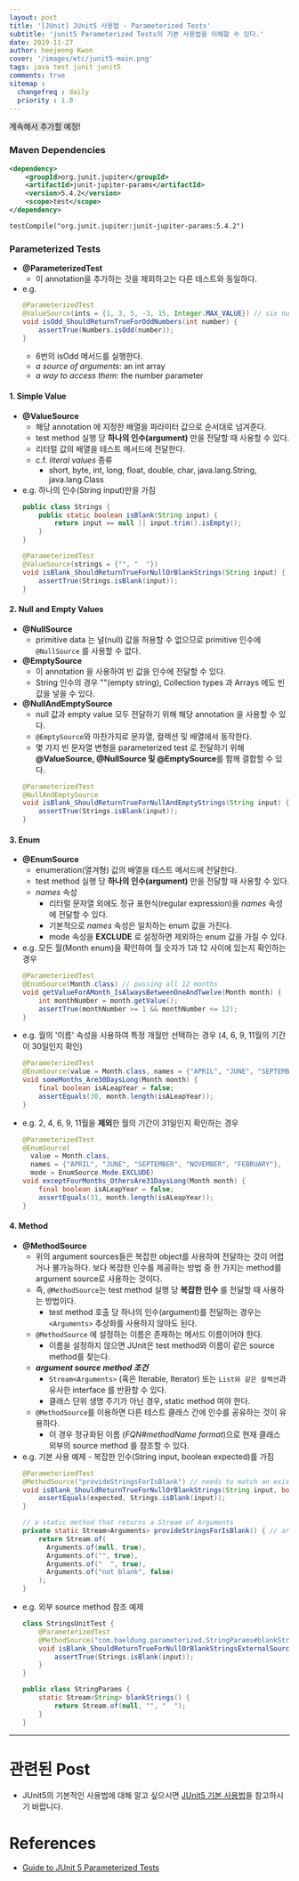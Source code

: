 ```yaml
---
layout: post
title: '[JUnit] JUnit5 사용법 - Parameterized Tests'
subtitle: 'junit5 Parameterized Tests의 기본 사용법을 이해할 수 있다.'
date: 2019-11-27
author: heejeong Kwon
cover: '/images/etc/junit5-main.png'
tags: java test junit junit5
comments: true
sitemap :
  changefreq : daily
  priority : 1.0
---
```


<span style="background-color: #e1e1e1">계속해서 추가할 예정!</span>  

### Maven Dependencies
```xml
<dependency>
    <groupId>org.junit.jupiter</groupId>
    <artifactId>junit-jupiter-params</artifactId>
    <version>5.4.2</version>
    <scope>test</scope>
</dependency>
```
```xml
testCompile("org.junit.jupiter:junit-jupiter-params:5.4.2")
```

### Parameterized Tests
- **@ParameterizedTest**
    - 이 annotation을 추가하는 것을 제외하고는 다른 테스트와 동일하다.
- e.g.
    ```java
    @ParameterizedTest
    @ValueSource(ints = {1, 3, 5, -3, 15, Integer.MAX_VALUE}) // six numbers
    void isOdd_ShouldReturnTrueForOddNumbers(int number) {
        assertTrue(Numbers.isOdd(number));
    }
    ```
    - 6번의 isOdd 메서드를 실행한다.
    - *a source of arguments*: an int array
    - *a way to access them*: the number parameter
    
#### 1. Simple Value
- **@ValueSource**
    - 해당 annotation 에 지정한 배열을 파라미터 값으로 순서대로 넘겨준다.
    - test method 실행 당 **하나의 인수(argument)** 만을 전달할 때 사용할 수 있다.
    - 리터럴 값의 배열을 테스트 메서드에 전달한다.
    - c.f. *literal values* 종류
        - short, byte, int, long, float, double, char, java.lang.String, java.lang.Class 
- e.g. 하나의 인수(String input)만을 가짐 
    ```java
    public class Strings {
        public static boolean isBlank(String input) {
            return input == null || input.trim().isEmpty();
        }
    }
    ```
    ```java
    @ParameterizedTest
    @ValueSource(strings = {"", "  "})
    void isBlank_ShouldReturnTrueForNullOrBlankStrings(String input) {
        assertTrue(Strings.isBlank(input));
    }
    ```
    
#### 2. Null and Empty Values
- **@NullSource**
    - primitive data 는 널(null) 값을 허용할 수 없으므로 primitive 인수에 `@NullSource` 를 사용할 수 없다.
- **@EmptySource**
    - 이 annotation 을 사용하여 빈 값을 인수에 전달할 수 있다. 
    - String 인수의 경우 ""(empty string), Collection types 과 Arrays 에도 빈 값을 넣을 수 있다. 
- **@NullAndEmptySource**
    - null 값과 empty value 모두 전달하기 위해 해당 annotation 을 사용할 수 있다. 
    - `@EmptySource`와 마찬가지로 문자열, 컬렉션 및 배열에서 동작한다.
    - 몇 가지 빈 문자열 변형을 parameterized test 로 전달하기 위해 **@ValueSource, @NullSource 및 @EmptySource**를 함께 결합할 수 있다.
    ```java
    @ParameterizedTest
    @NullAndEmptySource
    void isBlank_ShouldReturnTrueForNullAndEmptyStrings(String input) {
        assertTrue(Strings.isBlank(input));
    }
    ```
    
#### 3. Enum
- **@EnumSource**
    - enumeration(열겨형) 값의 배열을 테스트 메서드에 전달한다.
    - test method 실행 당 **하나의 인수(argument)** 만을 전달할 때 사용할 수 있다.
    - *names* 속성
        - 리터럴 문자열 외에도 정규 표현식(regular expression)을 *names* 속성에 전달할 수 있다.
        - 기본적으로 *names* 속성은 일치하는 enum 값을 가진다. 
        - mode 속성을 **EXCLUDE** 로 설정하면 제외하는 enum 값을 가질 수 있다. 
- e.g. 모든 월(Month enum)을 확인하여 월 숫자가 1과 12 사이에 있는지 확인하는 경우 
    ```java
    @ParameterizedTest
    @EnumSource(Month.class) // passing all 12 months
    void getValueForAMonth_IsAlwaysBetweenOneAndTwelve(Month month) {
        int monthNumber = month.getValue();
        assertTrue(monthNumber >= 1 && monthNumber <= 12);
    }
    ```
- e.g. 월의 '이름' 속성을 사용하여 특정 개월만 선택하는 경우 (4, 6, 9, 11월의 기간이 30일인지 확인)
    ```java
    @ParameterizedTest
    @EnumSource(value = Month.class, names = {"APRIL", "JUNE", "SEPTEMBER", "NOVEMBER"})
    void someMonths_Are30DaysLong(Month month) {
        final boolean isALeapYear = false;
        assertEquals(30, month.length(isALeapYear));
    }
    ```
- e.g. 2, 4, 6, 9, 11월을 **제외**한 월의 기간이 31일인지 확인하는 경우 
    ```java
    @ParameterizedTest
    @EnumSource(
      value = Month.class,
      names = {"APRIL", "JUNE", "SEPTEMBER", "NOVEMBER", "FEBRUARY"},
      mode = EnumSource.Mode.EXCLUDE)
    void exceptFourMonths_OthersAre31DaysLong(Month month) {
        final boolean isALeapYear = false;
        assertEquals(31, month.length(isALeapYear));
    }
    ```

#### 4. Method
- **@MethodSource**
    - 위의 argument sources들은 복잡한 object를 사용하여 전달하는 것이 어렵거나 불가능하다. 보다 복잡한 인수를 제공하는 방법 중 한 가지는 method를 argument source로 사용하는 것이다.
    - 즉, `@MethodSource`는 test method 실행 당 **복잡한 인수** 를 전달할 때 사용하는 방법이다.
        - test method 호출 당 하나의 인수(argument)를 전달하는 경우는 `<Arguments>` 추상화를 사용하지 않아도 된다. 
    - `@MethodSource` 에 설정하는 이름은 존재하는 메서드 이름이어야 한다.
        - 이름을 설정하지 않으면 JUnit은 test method와 이름이 같은 source method를 찾는다.
    - ***argument source method 조건***
        - `Stream<Arguments>` (혹은 Iterable, Iterator) 또는 `List와 같은 컬렉션`과 유사한 interface 를 반환할 수 있다.
        - 클래스 단위 생명 주기가 아닌 경우, static method 여야 한다.
    - `@MethodSource`를 이용하면 다른 테스트 클래스 간에 인수를 공유하는 것이 유용하다.
        - 이 경우 정규화된 이름 (*FQN#methodName format*)으로 현재 클래스 외부의 source method 를 참조할 수 있다.
- e.g. 기본 사용 예제 - 복잡한 인수(String input, boolean expected)를 가짐
    ```java
    @ParameterizedTest
    @MethodSource("provideStringsForIsBlank") // needs to match an existing method.
    void isBlank_ShouldReturnTrueForNullOrBlankStrings(String input, boolean expected) {
        assertEquals(expected, Strings.isBlank(input));
    }
    ```
    ```java
    // a static method that returns a Stream of Arguments
    private static Stream<Arguments> provideStringsForIsBlank() { // argument source method
        return Stream.of(
          Arguments.of(null, true),
          Arguments.of("", true),
          Arguments.of("  ", true),
          Arguments.of("not blank", false)
        );
    }
    ```
- e.g. 외부 source method 참조 예제 
    ```java
    class StringsUnitTest {
        @ParameterizedTest
        @MethodSource("com.baeldung.parameterized.StringParams#blankStrings") // 클래스 외부의 source method
        void isBlank_ShouldReturnTrueForNullOrBlankStringsExternalSource(String input) {
            assertTrue(Strings.isBlank(input));
        }
    }
    ``` 
    ```java
    public class StringParams {
        static Stream<String> blankStrings() {
            return Stream.of(null, "", "  ");
        }
    }
    ```

--- 

# 관련된 Post
- JUnit5의 기본적인 사용법에 대해 알고 싶으시면 [JUnit5 기본 사용법](https://gmlwjd9405.github.io/2019/11/26/junit5-guide-basic.html)을 참고하시기 바랍니다.


# References
- [Guide to JUnit 5 Parameterized Tests](https://www.baeldung.com/parameterized-tests-junit-5)

